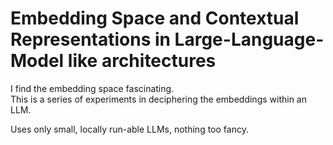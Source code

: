 # Embedding Space and Contextual Representations in Large-Language-Model like architectures       

I find the embedding space fascinating.  
This is a series of experiments in deciphering the embeddings within an LLM.
  
Uses only small, locally run-able LLMs, nothing too fancy.  
     

